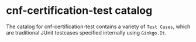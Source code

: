 <!-- markdownlint-disable line-length no-bare-urls -->
# cnf-certification-test catalog

The catalog for cnf-certification-test contains a variety of `Test Cases`, which are traditional JUnit testcases specified internally using `Ginkgo.It`.
